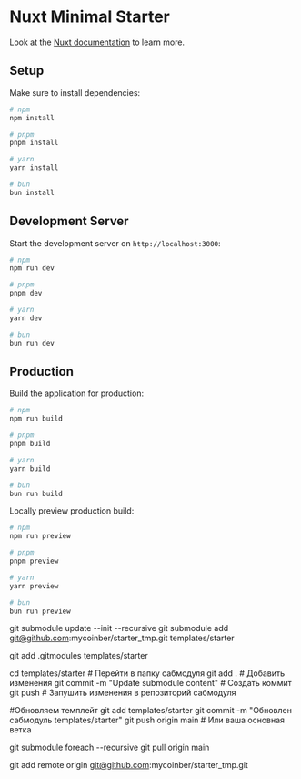 # Nuxt Minimal Starter

Look at the [Nuxt documentation](https://nuxt.com/docs/getting-started/introduction) to learn more.

## Setup

Make sure to install dependencies:

```bash
# npm
npm install

# pnpm
pnpm install

# yarn
yarn install

# bun
bun install
```

## Development Server

Start the development server on `http://localhost:3000`:

```bash
# npm
npm run dev

# pnpm
pnpm dev

# yarn
yarn dev

# bun
bun run dev
```

## Production

Build the application for production:

```bash
# npm
npm run build

# pnpm
pnpm build

# yarn
yarn build

# bun
bun run build
```

Locally preview production build:

```bash
# npm
npm run preview

# pnpm
pnpm preview

# yarn
yarn preview

# bun
bun run preview
```

git submodule update --init --recursive
git submodule add git@github.com:mycoinber/starter_tmp.git templates/starter

git add .gitmodules templates/starter

cd templates/starter # Перейти в папку сабмодуля
git add . # Добавить изменения
git commit -m "Update submodule content" # Создать коммит
git push # Запушить изменения в репозиторий сабмодуля

#Обновляем темплейт
git add templates/starter
git commit -m "Обновлен сабмодуль templates/starter"
git push origin main # Или ваша основная ветка

git submodule foreach --recursive git pull origin main

git add remote origin git@github.com:mycoinber/starter_tmp.git
